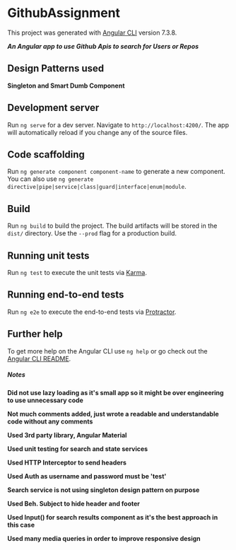# GithubAssignment

This project was generated with [Angular CLI](https://github.com/angular/angular-cli) version 7.3.8.

***An Angular app to use Github Apis to search for Users or Repos***

## Design Patterns used

**Singleton and Smart Dumb Component**

## Development server

Run `ng serve` for a dev server. Navigate to `http://localhost:4200/`. The app will automatically reload if you change any of the source files.

## Code scaffolding

Run `ng generate component component-name` to generate a new component. You can also use `ng generate directive|pipe|service|class|guard|interface|enum|module`.

## Build

Run `ng build` to build the project. The build artifacts will be stored in the `dist/` directory. Use the `--prod` flag for a production build.

## Running unit tests

Run `ng test` to execute the unit tests via [Karma](https://karma-runner.github.io).

## Running end-to-end tests

Run `ng e2e` to execute the end-to-end tests via [Protractor](http://www.protractortest.org/).

## Further help

To get more help on the Angular CLI use `ng help` or go check out the [Angular CLI README](https://github.com/angular/angular-cli/blob/master/README.md).


##### Notes

**Did not use lazy loading as it's small app so it might be over engineering to use unnecessary code**

**Not much comments added, just wrote a readable and understandable code without any comments**

**Used 3rd party library, Angular Material**

**Used unit testing for search and state services**

**Used HTTP Interceptor to send headers**

**Used Auth as username and password must be 'test'**

**Search service is not using singleton design pattern on purpose**

**Used Beh. Subject to hide header and footer**

**Used Input() for search results component as it's the best approach in this case**

**Used many media queries in order to improve responsive design**